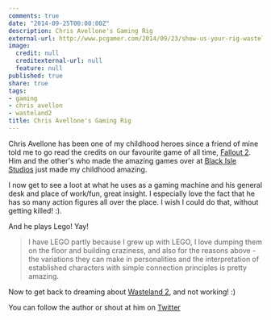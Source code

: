 ```yaml
---
comments: true
date: "2014-09-25T00:00:00Z"
description: Chris Avellone's Gaming Rig
external-url: http://www.pcgamer.com/2014/09/23/show-us-your-rig-wasteland-2s-chris-avellone/
image:
  credit: null
  creditexternal-url: null
  feature: null
published: true
share: true
tags:
- gaming
- chris avellon
- wasteland2
title: Chris Avellone's Gaming Rig
---
```


Chris Avellone has been one of my childhood heroes since a friend of mine told me to go read the credits on our favourite game of all time, [Fallout 2](http://en.wikipedia.org/wiki/Fallout_2). Him and the other's who made the amazing games over at [Black Isle Studios](http://en.wikipedia.org/wiki/Black_Isle_Studios) just made my childhood amazing.

I now get to see a loot at what he uses as a gaming machine and his general desk and place of work/fun, great insight. I especially love the fact that he has so many action figures all over the place. I wish I could do that, without getting killed! :).

And he plays Lego! Yay!

> I have LEGO partly because I grew up with LEGO, I love dumping them on the floor and building craziness, and also for the reasons above - the variations they can make in personalities and the interpretation of established characters with simple connection principles is pretty amazing.

Now to get back to dreaming about [Wasteland 2](https://wasteland.inxile-entertainment.com/), and not working! :)

You can follow the author or shout at him on [Twitter](https://twitter.com/abijango)
	